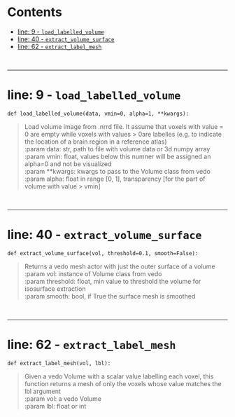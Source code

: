 



Contents
========

* [line: 9 - `load_labelled_volume`](#line-9---load_labelled_volume)
* [line: 40 - `extract_volume_surface`](#line-40---extract_volume_surface)
* [line: 62 - `extract_label_mesh`](#line-62---extract_label_mesh)


&nbsp;

--------
# line: 9 - `load_labelled_volume`
  
```  
def load_labelled_volume(data, vmin=0, alpha=1, **kwargs):
```
>Load volume image from .nrrd file. It assume that voxels with value = 0 are empty while voxels with values > 0are labelles (e.g. to indicate the location of a brain region in a reference atlas)  
:param data: str, path to file with volume data or 3d numpy array  
:param vmin: float, values below this numner will be assigned an alpha=0 and not be visualized  
:param **kwargs: kwargs to pass to the Volume class from vedo  
:param alpha: float in range [0, 1], transparency [for the part of volume with value > vmin]

&nbsp;

--------
# line: 40 - `extract_volume_surface`
  
```  
def extract_volume_surface(vol, threshold=0.1, smooth=False):
```
>Returns a vedo mesh actor with just the outer surface of a volume  
:param vol: instance of Volume class from vedo  
:param threshold: float, min value to threshold the volume for isosurface extraction  
:param smooth: bool, if True the surface mesh is smoothed

&nbsp;

--------
# line: 62 - `extract_label_mesh`
  
```  
def extract_label_mesh(vol, lbl):
```
>Given a vedo Volume with a scalar value labelling each voxel, this function returns a mesh of only the voxels whose value matches the lbl argument  
:param vol: a vedo Volume  
:param lbl: float or int
